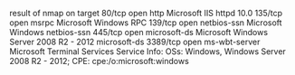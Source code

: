 result of nmap on target
	80/tcp   open  http          Microsoft IIS httpd 10.0
	135/tcp  open  msrpc         Microsoft Windows RPC
	139/tcp  open  netbios-ssn   Microsoft Windows netbios-ssn
	445/tcp  open  microsoft-ds  Microsoft Windows Server 2008 R2 - 2012 microsoft-ds
	3389/tcp open  ms-wbt-server Microsoft Terminal Services
	Service Info: OSs: Windows, Windows Server 2008 R2 - 2012; CPE: cpe:/o:microsoft:windows



